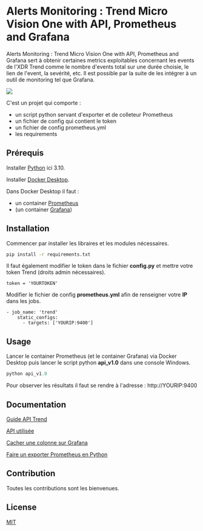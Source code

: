 # Alerts Monitoring : Trend Micro Vision One with API, Prometheus and Grafana

Alerts Monitoring : Trend Micro Vision One with API, Prometheus and Grafana sert à obtenir certaines metrics exploitables concernant les events de l'XDR Trend comme le nombre d'events total sur une durée choisie, le lien de l'event, la sevérité, etc. Il est possible par la suite de les intégrer à un outil de monitoring tel que Grafana. 

![](https://github.com/vandaref/trend-micro-vision-one-alert-monitoring/blob/main/grafana_dashboard.PNG)

C'est un projet qui comporte :
  - un script python servant d'exporter et de colleteur Prometheus 
  - un fichier de config qui contient le token
  - un fichier de config prometheus.yml 
  - les requirements

## Prérequis
Installer [Python](https://apps.microsoft.com/store/detail/python-310/9PJPW5LDXLZ5) ici 3.10.

Installer [Docker Desktop](https://www.docker.com/products/docker-desktop/).

Dans Docker Desktop il faut :
  - un container [Prometheus](https://prometheus.io/)
  - (un container [Grafana](https://grafana.com/))

## Installation

Commencer par installer les libraires et les modules nécessaires.

```bash
pip install -r requirements.txt
```
Il faut également modifier le token dans le fichier **config.py** et mettre votre token Trend (droits admin nécessaires).

`token = 'YOURTOKEN'`

Modifier le fichier de config **prometheus.yml** afin de renseigner votre **IP** dans les jobs. 

```
- job_name: 'trend'
    static_configs:
      - targets: ['YOURIP:9400']
```

## Usage
Lancer le container Prometheus (et le container Grafana) via Docker Desktop puis lancer le script python **api_v1.0** dans une console Windows.

```python
python api_v1.0
```

Pour observer les résultats il faut se rendre à l'adresse : http://YOURIP:9400 

## Documentation
[Guide API Trend](https://automation.trendmicro.com/xdr/Guides/First-Steps-Toward-Using-the-APIs)

[API utilisée](https://automation.trendmicro.com/xdr/api-beta)

[Cacher une colonne sur Grafana](https://community.grafana.com/t/hide-column-in-table-in-v8-0/49040/7)

[Faire un exporter Prometheus en Python](https://www.dadall.info/article643/comment-prendre-un-peu-de-python-pour-faire-un-exporter-prometheus)

## Contribution

Toutes les contributions sont les bienvenues.

## License

[MIT](https://choosealicense.com/licenses/mit/)
